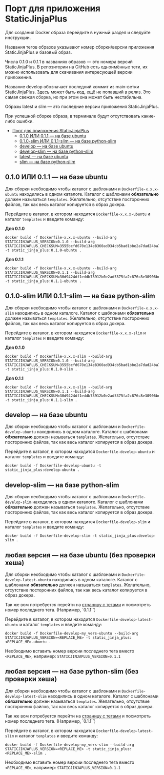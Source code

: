 # Порт для приложения StaticJinjaPlus

Для создания Docker образа перейдите в нужный раздел и следуйте инструкции.

Названия тегов образов указывают номер сборки/версии приложения StaticJinjaPlus и базовый образ.

Числа 0.1.0 и 0.1.1 в названиях образов — это номера версий StaticJinjaPlus. В репозитории на GitHub есть одноимённые
теги, их можно использовать для скачивания интересующей версии приложения.

Название develop обозначает последний коммит из main-ветки StaticJinjaPlus. Здесь может быть код, ещё не попавший в
релиз. Это самая свежая сборка, но при этом она может быть нестабильна.

Образы latest и slim — это последние версии приложения StaticJinjaPlus.

При успешной сборке образа, в терминале будут отсутствовать какие-либо ошибки.

<!-- TOC -->

* [Порт для приложения StaticJinjaPlus](#порт-для-приложения-staticjinjaplus)
    * [0.1.0 ИЛИ 0.1.1 — на базе ubuntu](#010-или-011--на-базе-ubuntu)
    * [0.1.0-slim ИЛИ 0.1.1-slim — на базе python-slim](#010-slim-или-011-slim--на-базе-python-slim)
    * [develop — на базе ubuntu](#develop--на-базе-ubuntu)
    * [develop-slim — на базе python-slim](#develop-slim--на-базе-python-slim)
    * [latest — на базе ubuntu](#latest--на-базе-ubuntu)
    * [slim — на базе python-slim](#slim--на-базе-python-slim)

<!-- TOC -->

## 0.1.0 ИЛИ 0.1.1 — на базе ubuntu

Для сборки необходимо чтобы каталог с шаблонами и `Dockerfile-x.x.x-ubuntu` находились в одном каталоге. Каталог с
шаблонами **обязательно** должен называться `templates`. Желательно, отсутствие посторонних файлов, так как весь каталог
копируется в образ докера.

Перейдите в каталог, в котором находится `Dockerfile-x.x.x-ubuntu` и каталог `templates` и введите команду:

**Для 0.1.0**

```shell
docker build -f Dockerfile-x.x.x-ubuntu --build-arg STATICJINJAPLUS_VERSION=0.1.0 --build-arg STATICJINJAPLUS_CHECKSUM=3555bcfd670e134e8360ad934cb5bad1bbe2a7dad24ba7cafa0a3bb8b23c6444 -t static_jinja_plus:0.1.0-ubuntu .

```

**Для 0.1.1**

```shell
docker build -f Dockerfile-x.x.x-ubuntu --build-arg STATICJINJAPLUS_VERSION=0.1.1 --build-arg STATICJINJAPLUS_CHECKSUM=30d9424df1eddb73912b0e2ad5375fa2c876c8e30906bec91952dfb75dcf220b -t static_jinja_plus:0.1.1-ubuntu .

```

## 0.1.0-slim ИЛИ 0.1.1-slim — на базе python-slim

Для сборки необходимо чтобы каталог с шаблонами и `Dockerfile-x.x.x-slim` находились в одном каталоге. Каталог с
шаблонами **обязательно** должен называться `templates`. Желательно, отсутствие посторонних файлов, так как весь каталог
копируется в образ докера.

Перейдите в каталог, в котором находится `Dockerfile-x.x.x-slim` и каталог `templates` и введите команду:

**Для 0.1.0**

```shell
docker build -f Dockerfile-x.x.x-slim --build-arg STATICJINJAPLUS_VERSION=0.1.0 --build-arg STATICJINJAPLUS_CHECKSUM=3555bcfd670e134e8360ad934cb5bad1bbe2a7dad24ba7cafa0a3bb8b23c6444 -t static_jinja_plus:0.1.0-slim .

```

**Для 0.1.1**

```shell
docker build -f Dockerfile-x.x.x-slim --build-arg STATICJINJAPLUS_VERSION=0.1.1 --build-arg STATICJINJAPLUS_CHECKSUM=30d9424df1eddb73912b0e2ad5375fa2c876c8e30906bec91952dfb75dcf220b -t static_jinja_plus:0.1.1-slim .
```

## develop — на базе ubuntu

Для сборки необходимо чтобы каталог с шаблонами и `Dockerfile-develop-ubuntu` находились в одном каталоге. Каталог с
шаблонами **обязательно** должен называться `templates`. Желательно, отсутствие посторонних файлов, так как весь каталог
копируется в образ докера.

Перейдите в каталог, в котором находится `Dockerfile-develop-ubuntu` и каталог `templates` и введите команду:

```shell
docker build -f Dockerfile-develop-ubuntu -t static_jinja_plus:develop-ubuntu .
```

## develop-slim — на базе python-slim

Для сборки необходимо чтобы каталог с шаблонами и `Dockerfile-develop-slim` находились в одном каталоге. Каталог с
шаблонами **обязательно** должен называться `templates`. Желательно, отсутствие посторонних файлов, так как весь каталог
копируется в образ докера.

Перейдите в каталог, в котором находится `Dockerfile-develop-slim` и каталог `templates` и введите команду:

```shell
docker build -f Dockerfile-develop-slim -t static_jinja_plus:develop-slim .
```

## любая версия — на базе ubuntu (без проверки хеша)

Для сборки необходимо чтобы каталог с шаблонами и `Dockerfile-develop-latest-ubuntu` находились в одном каталоге.
Каталог с
шаблонами **обязательно** должен называться `templates`. Желательно, отсутствие посторонних файлов, так как весь каталог
копируется в образ докера.

Так же вом потребуется перейти на [страницу с тегами](https://github.com/MrDave/StaticJinjaPlus/tags) и посмотреть номер
последнего тега. (Например, `0.1.1``)

Перейдите в каталог, в котором находится `Dockerfile-develop-latest-ubuntu` и каталог `templates` и введите команду:

```shell
docker build -f Dockerfile-develop-my_vers-ubuntu --build-arg STATICJINJAPLUS_VERSION=<REPLACE_ME> -t static_jinja_plus:<REPLACE_ME>-ubuntu .
```

Необходимо вставить номер версии последнего тега вместо `<REPLACE_ME>`, например:
`STATICJINJAPLUS_VERSION=0.1.1`

## любая версия — на базе python-slim (без проверки хеша)

Для сборки необходимо чтобы каталог с шаблонами и `Dockerfile-develop-latest-slim` находились в одном каталоге. Каталог
с
шаблонами **обязательно** должен называться `templates`. Желательно, отсутствие посторонних файлов, так как весь каталог
копируется в образ докера.

Так же вом потребуется перейти на [страницу с тегами](https://github.com/MrDave/StaticJinjaPlus/tags) и посмотреть номер
последнего тега. (Например, `0.1.1``)

Перейдите в каталог, в котором находится `Dockerfile-develop-latest-slim` и каталог `templates` и введите команду:

```shell
docker build -f Dockerfile-develop-my_vers-slim --build-arg STATICJINJAPLUS_VERSION=<REPLACE_ME> -t static_jinja_plus:<REPLACE_ME>-slim .
```

Необходимо вставить номер версии последнего тега вместо `<REPLACE_ME>`, например:
`STATICJINJAPLUS_VERSION=0.1.1` 